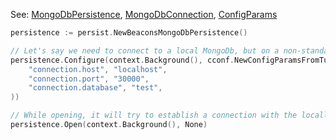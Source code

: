 
See: [MongoDbPersistence](../../../toolkit_api/golang/mongodb/persistence/), [MongoDbConnection](../../../toolkit_api/golang/mongodb/connect/mongodb_connection/), [ConfigParams](../../../toolkit_api/node/components/config/config_params)

```go
persistence := persist.NewBeaconsMongoDbPersistence()

// Let's say we need to connect to a local MongoDb, but on a non-standard port - 30000
persistence.Configure(context.Background(), cconf.NewConfigParamsFromTuples(
	"connection.host", "localhost",
	"connection.port", "30000",
	"connection.database", "test",
))

// While opening, it will try to establish a connection with the locally hosted MongoDb on port 30000
persistence.Open(context.Background(), None) 
```
